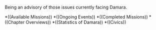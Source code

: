 Being an advisory of those issues currently facing Damara.

*((Available Missions))
*((Ongoing Events))
*((Completed Missions))
*((Chapter Overviews))
*((Statistics of Damara))
*((Civics))
